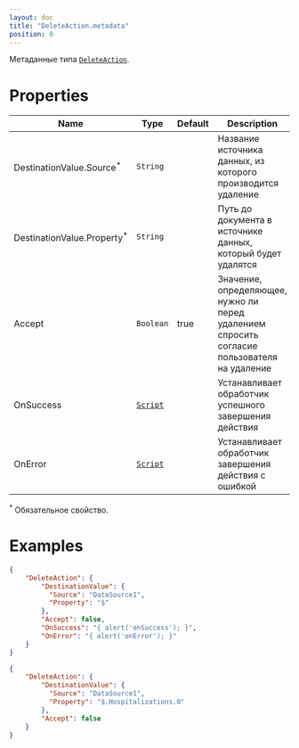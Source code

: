 ```yaml
---
layout: doc
title: "DeleteAction.metadata"
position: 0
---
```


Метаданные типа [`DeleteAction`](../).

# Properties

|Name|Type|Default|Description|
|----|----|----|-----------|
|DestinationValue.Source<sup>*</sup>|`String`| |Название источника данных, из которого производится удаление|
|DestinationValue.Property<sup>*</sup>|`String`| |Путь до документа в источнике данных, который будет удалятся|
|Accept|`Boolean`|true|Значение, определяющее, нужно ли перед удалением спросить согласие пользователя на удаление|
|OnSuccess|[`Script`](../../../Script/)| |Устанавливает обработчик успешного завершения действия|
|OnError|[`Script`](../../../Script/)| |Устанавливает обработчик завершения действия с ошибкой|


<sup>*</sup> Обязательное свойство.

# Examples

```json
{
	"DeleteAction": {
		"DestinationValue": {
		  "Source": "DataSource1",
		  "Property": "$"
		},
		"Accept": false,
		"OnSuccess": "{ alert('onSuccess'); }",
		"OnError": "{ alert('onError'); }"
	}
}
```

```json
{
	"DeleteAction": {
		"DestinationValue": {
		  "Source": "DataSource1",
		  "Property": "$.Hospitalizations.0"
		},
		"Accept": false
	}
}
```